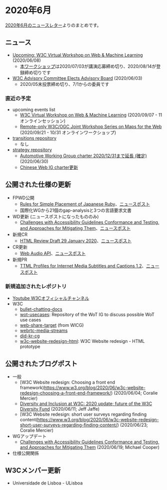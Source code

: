 # 2020年6月

[2020年6月のニュースレター](https://lists.w3.org/Archives/Public/w3c-announce/2020JanMar/subject.html)よりのまとめです。

## ニュース

* [Upcoming: W3C Virtual Workshop on Web & Machine Learning](https://www.w3.org/blog/news/archives/8575) (2020/06/08)
  * [本ワークショップ](https://www.w3.org/2020/06/machine-learning-workshop/)は2020/07/03が講演応募締め切り、2020/08/14が登録締め切りです
* [W3C Advisory Committee Elects Advisory Board](https://www.w3.org/blog/news/archives/8569) (2020/06/03)
  * 2020/05末投票締め切り、7/1からの委員です


### 直近の予定

* upcoming events list
  * [W3C Virtual Workshop on Web & Machine Learning](https://www.w3.org/2020/06/machine-learning-workshop/) (2020/09/07 - 11 オンラインセッション)
  * [Remote-only W3C/OGC Joint Workshop Series on Maps for the Web](https://www.w3.org/2020/maps/) (2020/09/21 - 10/31 オンラインワークショップ)
* [transitions repository](https://github.com/w3c/transitions/issues)
  * なし
* [strategy repository](https://github.com/w3c/strategy/issues)
  * [Automotive Working Group charter 2020/12/31まで延長 (確定)](https://www.w3.org/auto/charter-2018) (2020/06/30)
  * [Chinese Web IG charter更新](https://github.com/w3c/strategy/issues/224)

## 公開された仕様の更新

* FPWD公開
  * [Rules for Simple Placement of Japanese Ruby](https://www.w3.org/TR/2020/WD-simple-ruby-20200609/)、[ニュースポスト](https://www.w3.org/blog/news/archives/8593)
  * 国際化WGから21個のgap-analysisと3つの言語要求文書
* WD更新 (ニュースポストになったもののみ)
  * [Challenges with Accessibility Guidelines Conformance and Testing, and Approaches for Mitigating Them](https://www.w3.org/TR/2020/WD-accessibility-conformance-challenges-20200619/)、[ニュースポスト](https://www.w3.org/blog/news/archives/8613)
* 新規CR
  * [HTML Review Draft 29 January 2020](https://www.w3.org/TR/2020/CR-html-20200618/)、[ニュースポスト](https://www.w3.org/blog/news/archives/8609)
* CR更新
  * [Web Audio API](https://www.w3.org/TR/2020/CR-webaudio-20200611/)、[ニュースポスト](https://www.w3.org/blog/news/archives/8598)
* 新規PR
  * [TTML Profiles for Internet Media Subtitles and Captions 1.2](https://www.w3.org/TR/2020/PR-ttml-imsc1.2-20200616/)、[ニュースポスト](https://www.w3.org/blog/news/archives/8602)

### 新規追加されたレポジトリ

* [Youtube W3Cオフィシャルチャンネル](https://www.youtube.com/W3COfficial)
* W3C
  * [bullet-chatting-docs](https://github.com/w3c/bullet-chatting-docs)
  * [wot-usecases](https://github.com/w3c/wot-usecases): Repository of the WoT IG to discuss possible WoT use cases
  * [web-share-target](https://github.com/w3c/web-share-target) (from WICG)
  * [webrtc-media-streams](https://github.com/w3c/webrtc-media-streams)
  * [did-kr-cg](https://github.com/w3c/did-kr-cg)
  * [w3c-website-redesign-html](https://github.com/w3c/w3c-website-redesign-html): W3C Website redesign - HTML prototype

## 公開されたブログポスト

* 一般
  * [W3C Website redesign: Choosing a front end framework)https://www.w3.org/blog/2020/06/w3c-website-redesign-choosing-a-front-end-framework/) (2020/06/04; Coralie Mercier)
  * [Diversity and Inclusion at W3C: 2020 update; future of the W3C Diversity Fund](https://www.w3.org/blog/2020/06/diversity-and-inclusion-at-w3c-2020-update-future-of-the-w3c-diversity-fund/) (2020/06/11; Jeff Jaffe)
  * [W3C Website redesign: short user surveys regarding finding content(https://www.w3.org/blog/2020/06/w3c-website-redesign-short-user-surveys-regarding-finding-content/) (2020/06/23; Coralie Mercier)
* WGアップデート
  * [Challenges with Accessibility Guidelines Conformance and Testing, and Approaches for Mitigating Them](https://www.w3.org/blog/2020/06/accessibility-conformance-challenges-draft/) (2020/06/19; Michael Cooper)
* 仕様公開関係

## W3Cメンバー更新

* Universidade de Lisboa - ULisboa
